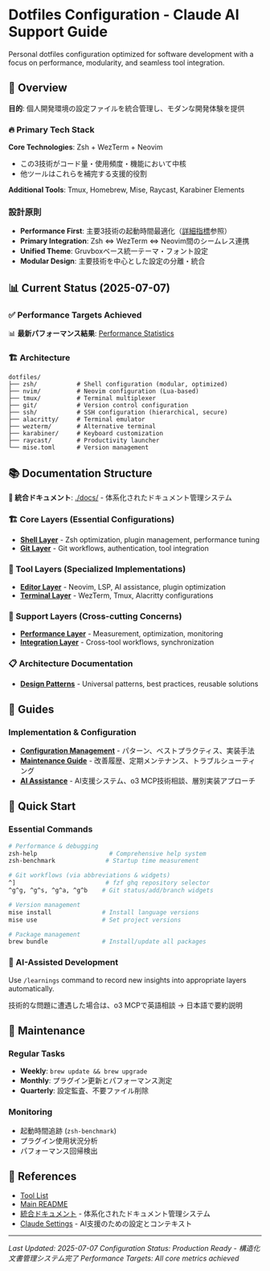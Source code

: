 # Dotfiles Configuration - Claude AI Support Guide

Personal dotfiles configuration optimized for software development with a focus on performance, modularity, and seamless tool integration.

## 🎯 Overview

**目的**: 個人開発環境の設定ファイルを統合管理し、モダンな開発体験を提供

### 🔥 Primary Tech Stack

**Core Technologies**: Zsh + WezTerm + Neovim

- この3技術がコード量・使用頻度・機能において中核
- 他ツールはこれらを補完する支援的役割

**Additional Tools**: Tmux, Homebrew, Mise, Raycast, Karabiner Elements

### 設計原則

- **Performance First**: 主要3技術の起動時間最適化（[詳細指標](.claude/reference/performance-stats.md)参照）
- **Primary Integration**: Zsh ⇔ WezTerm ⇔ Neovim間のシームレス連携
- **Unified Theme**: Gruvboxベース統一テーマ・フォント設定
- **Modular Design**: 主要技術を中心とした設定の分離・統合

## 📊 Current Status (2025-07-07)

### ✅ Performance Targets Achieved

📊 **最新パフォーマンス結果**: [Performance Statistics](.claude/reference/performance-stats.md)

### 🏗️ Architecture

```
dotfiles/
├── zsh/           # Shell configuration (modular, optimized)
├── nvim/          # Neovim configuration (Lua-based)
├── tmux/          # Terminal multiplexer
├── git/           # Version control configuration
├── ssh/           # SSH configuration (hierarchical, secure)
├── alacritty/     # Terminal emulator
├── wezterm/       # Alternative terminal
├── karabiner/     # Keyboard customization
├── raycast/       # Productivity launcher
└── mise.toml      # Version management
```

## 📚 Documentation Structure

**📖 統合ドキュメント**: [./docs/](./docs/) - 体系化されたドキュメント管理システム

### 🏗️ Core Layers (Essential Configurations)

- **[Shell Layer](./docs/configuration/core/shell.md)** - Zsh optimization, plugin management, performance tuning
- **[Git Layer](./docs/configuration/core/git.md)** - Git workflows, authentication, tool integration

### 🔧 Tool Layers (Specialized Implementations)

- **[Editor Layer](./docs/configuration/tools/editor.md)** - Neovim, LSP, AI assistance, plugin optimization
- **[Terminal Layer](./docs/configuration/tools/terminal.md)** - WezTerm, Tmux, Alacritty configurations

### 🚀 Support Layers (Cross-cutting Concerns)

- **[Performance Layer](./docs/configuration/support/performance.md)** - Measurement, optimization, monitoring
- **[Integration Layer](./docs/configuration/support/integration.md)** - Cross-tool workflows, synchronization

### 📋 Architecture Documentation

- **[Design Patterns](./docs/architecture/patterns.md)** - Universal patterns, best practices, reusable solutions

## 📖 Guides

### Implementation & Configuration

- **[Configuration Management](./docs/guides/configuration-management.md)** - パターン、ベストプラクティス、実装手法
- **[Maintenance Guide](./docs/guides/maintenance.md)** - 改善履歴、定期メンテナンス、トラブルシューティング
- **[AI Assistance](./docs/guides/ai-assistance.md)** - AI支援システム、o3 MCP技術相談、層別実装アプローチ

## 🚀 Quick Start

### Essential Commands

```bash
# Performance & debugging
zsh-help                    # Comprehensive help system
zsh-benchmark              # Startup time measurement

# Git workflows (via abbreviations & widgets)
^]                         # fzf ghq repository selector
^g^g, ^g^s, ^g^a, ^g^b    # Git status/add/branch widgets

# Version management
mise install              # Install language versions
mise use                  # Set project versions

# Package management
brew bundle               # Install/update all packages
```

### 🤖 AI-Assisted Development

Use `/learnings` command to record new insights into appropriate layers automatically.

技術的な問題に遭遇した場合は、o3 MCPで英語相談 → 日本語で要約説明

## 🔄 Maintenance

### Regular Tasks

- **Weekly**: `brew update && brew upgrade`
- **Monthly**: プラグイン更新とパフォーマンス測定
- **Quarterly**: 設定監査、不要ファイル削除

### Monitoring

- 起動時間追跡 (`zsh-benchmark`)
- プラグイン使用状況分析
- パフォーマンス回帰検出

## 🔗 References

- [Tool List](TOOLS.md)
- [Main README](README.md)
- [統合ドキュメント](./docs/) - 体系化されたドキュメント管理システム
- [Claude Settings](.claude/) - AI支援のための設定とコンテキスト

---

_Last Updated: 2025-07-07_
_Configuration Status: Production Ready - 構造化文書管理システム完了_
_Performance Targets: All core metrics achieved_
